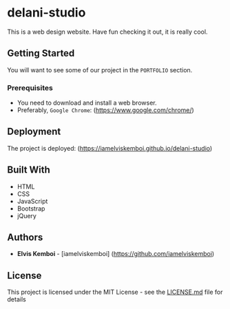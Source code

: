 # delani-studio
This is a web design website. Have fun checking it out, it is really cool.

## Getting Started

You will want to see some of our project in the ```PORTFOLIO``` section.

### Prerequisites

* You need to download and install a web browser.
* Preferably, ```Google Chrome```: (https://www.google.com/chrome/)


## Deployment

The project is deployed: (https://iamelviskemboi.github.io/delani-studio)

## Built With

* HTML
* CSS
* JavaScript
* Bootstrap
* jQuery

## Authors

* **Elvis Kemboi** - [iamelviskemboi] (https://github.com/iamelviskemboi)

## License

This project is licensed under the MIT License - see the [LICENSE.md](LICENSE.md) file for details

